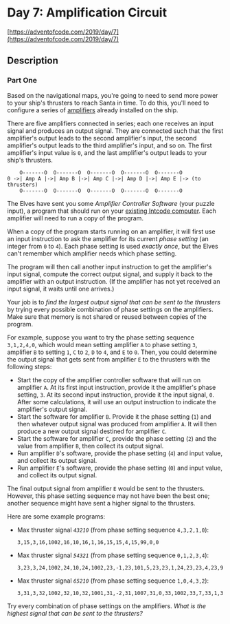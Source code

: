 # Day 7: Amplification Circuit

[https://adventofcode.com/2019/day/7](https://adventofcode.com/2019/day/7)

## Description

### Part One

Based on the navigational maps, you're going to need to send more power to your ship's thrusters to reach Santa in time. To do this, you'll need to configure a series of [amplifiers](https://en.wikipedia.org/wiki/Amplifier) already installed on the ship.

There are five <span title="As you can see, I know exactly how rockets work.">amplifiers connected in series</span>; each one receives an input signal and produces an output signal. They are connected such that the first amplifier's output leads to the second amplifier's input, the second amplifier's output leads to the third amplifier's input, and so on. The first amplifier's input value is `0`, and the last amplifier's output leads to your ship's thrusters.

        O-------O  O-------O  O-------O  O-------O  O-------O
    0 ->| Amp A |->| Amp B |->| Amp C |->| Amp D |->| Amp E |-> (to thrusters)
        O-------O  O-------O  O-------O  O-------O  O-------O
    

The Elves have sent you some _Amplifier Controller Software_ (your puzzle input), a program that should run on your [existing Intcode computer](5). Each amplifier will need to run a copy of the program.

When a copy of the program starts running on an amplifier, it will first use an input instruction to ask the amplifier for its current _phase setting_ (an integer from `0` to `4`). Each phase setting is used _exactly once_, but the Elves can't remember which amplifier needs which phase setting.

The program will then call another input instruction to get the amplifier's input signal, compute the correct output signal, and supply it back to the amplifier with an output instruction. (If the amplifier has not yet received an input signal, it waits until one arrives.)

Your job is to _find the largest output signal that can be sent to the thrusters_ by trying every possible combination of phase settings on the amplifiers. Make sure that memory is not shared or reused between copies of the program.

For example, suppose you want to try the phase setting sequence `3,1,2,4,0`, which would mean setting amplifier `A` to phase setting `3`, amplifier `B` to setting `1`, `C` to `2`, `D` to `4`, and `E` to `0`. Then, you could determine the output signal that gets sent from amplifier `E` to the thrusters with the following steps:

*   Start the copy of the amplifier controller software that will run on amplifier `A`. At its first input instruction, provide it the amplifier's phase setting, `3`. At its second input instruction, provide it the input signal, `0`. After some calculations, it will use an output instruction to indicate the amplifier's output signal.
*   Start the software for amplifier `B`. Provide it the phase setting (`1`) and then whatever output signal was produced from amplifier `A`. It will then produce a new output signal destined for amplifier `C`.
*   Start the software for amplifier `C`, provide the phase setting (`2`) and the value from amplifier `B`, then collect its output signal.
*   Run amplifier `D`'s software, provide the phase setting (`4`) and input value, and collect its output signal.
*   Run amplifier `E`'s software, provide the phase setting (`0`) and input value, and collect its output signal.

The final output signal from amplifier `E` would be sent to the thrusters. However, this phase setting sequence may not have been the best one; another sequence might have sent a higher signal to the thrusters.

Here are some example programs:

*   Max thruster signal _`43210`_ (from phase setting sequence `4,3,2,1,0`):
    
        3,15,3,16,1002,16,10,16,1,16,15,15,4,15,99,0,0
    
*   Max thruster signal _`54321`_ (from phase setting sequence `0,1,2,3,4`):
    
        3,23,3,24,1002,24,10,24,1002,23,-1,23,101,5,23,23,1,24,23,23,4,23,99,0,0
    
*   Max thruster signal _`65210`_ (from phase setting sequence `1,0,4,3,2`):
    
        3,31,3,32,1002,32,10,32,1001,31,-2,31,1007,31,0,33,1002,33,7,33,1,33,31,31,1,32,31,31,4,31,99,0,0,0
    

Try every combination of phase settings on the amplifiers. _What is the highest signal that can be sent to the thrusters?_
